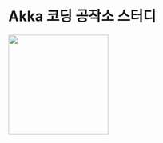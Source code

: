 # Akka 코딩 공작소 스터디

<img src="https://user-images.githubusercontent.com/7943694/91012433-0fb43900-e621-11ea-8da9-dd48c08c4ec3.png" width="200"/>
